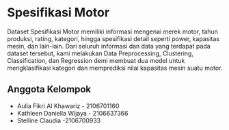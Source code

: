 # Spesifikasi Motor

Dataset Spesifikasi Motor memiliki informasi mengenai merek motor, tahun produksi, rating, kategori, hingga spesifikasi detail seperti power, kapasitas mesin, dan lain-lain. Dari seluruh informasi dan data yang terdapat pada dataset tersebut, kami melakukan Data Preprocessing, Clustering, Classification, dan Regression demi membuat dua model untuk mengklasifikasi kategori dan memprediksi nilai kapasitas mesin suatu motor.

## Anggota Kelompok

+ Aulia Fikri Al Khawariz - 2106701160
+ Kathleen Daniella Wijaya - 2106637366
+ Stelline Claudia -2106700933
